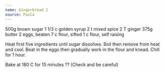 ```yaml
---
name: Gingerbread 2
source: Paula
---
```


500g brown sugar
1 1/3 c golden syrup
2 t mixed spice
2 T ginger
375g butter
2 eggs, beaten
7 c flour, sifted
1 c flour, self raising

Heat first five ingredients until sugar dissolves.  Boil then remove from heat and cool.  Beat in the eggs then gradually work in the flour and knead.  Chill for 1 hour.

Bake at 180 C for 15 minutes ??  (Check and be careful)

